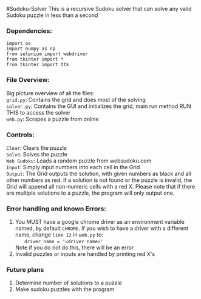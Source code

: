 #Sudoku-Solver
This is a recursive Sudoku solver that can solve any valid Sudoku puzzle in less than a second

### Dependencies:
```
import os
import numpy as np
from selenium import webdriver
from tkinter import *
from tkinter import ttk
```
### File Overview:
Big picture overview of all the files:  
```grid.py```: Contains the grid and does most of the solving  
```solver.py```: Contains the GUI and initializes the grid, main run method RUN THIS to access the solver  
```web.py```: Scrapes a puzzle from online  
### Controls:
```Clear```: Clears the puzzle  
```Solve```: Solves the puzzle  
```Web Sudoku```: Loads a random puzzle from websudoku.com  
```Input```: Simply input numbers into each cell in the Grid  
```Output```: The Grid outputs the solution, with given numbers as black and all other numbers as red.
If a solution is not found or the puzzle is invalid, the Grid will append all non-numeric cells with a red X.
Please note that if there are multiple solutions to a puzzle, the program will only output one.

### Error handling and known Errors:
1. You MUST have a google chrome driver as an environment variable named, by default ```CHROME```.
If you wish to have a driver with a different name, change ```line 12``` in ```web.py``` to:  
&nbsp;&nbsp;&nbsp;&nbsp;&nbsp;&nbsp;```driver_name = '<driver name>'```  
Note if you do not do this, there will be an error
2. Invalid puzzles or inputs are handled by printing red X's

### Future plans
1. Determine number of solutions to a puzzle
2. Make sudoku puzzles with the program
